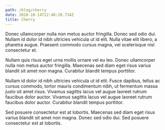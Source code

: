 ```yaml
---
path: /blog/cherry
date: 2018-10-14T22:48:20.734Z
title: Cherry
---
```

Donec ullamcorper nulla non metus auctor fringilla. Donec sed odio dui. Nullam id dolor id nibh ultricies vehicula ut id elit. Nulla vitae elit libero, a pharetra augue. Praesent commodo cursus magna, vel scelerisque nisl consectetur et.

Nullam quis risus eget urna mollis ornare vel eu leo. Donec ullamcorper nulla non metus auctor fringilla. Maecenas sed diam eget risus varius blandit sit amet non magna. Curabitur blandit tempus porttitor.

Nullam id dolor id nibh ultricies vehicula ut id elit. Fusce dapibus, tellus ac cursus commodo, tortor mauris condimentum nibh, ut fermentum massa justo sit amet risus. Vivamus sagittis lacus vel augue laoreet rutrum faucibus dolor auctor. Vivamus sagittis lacus vel augue laoreet rutrum faucibus dolor auctor. Curabitur blandit tempus porttitor.

Sed posuere consectetur est at lobortis. Maecenas sed diam eget risus varius blandit sit amet non magna. Donec sed odio dui. Sed posuere consectetur est at lobortis.
